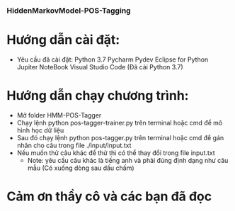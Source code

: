 ### HiddenMarkovModel-POS-Tagging

# Hướng dẫn cài đặt:
- Yêu cầu đã cài đặt:
  Python 3.7
  Pycharm
  Pydev
  Eclipse for Python
  Jupiter NoteBook
  Visual Studio Code (Đã cài Python 3.7)

# Hướng dẫn chạy chương trình:
- Mở folder HMM-POS-Tagger
- Chạy lệnh python pos-tagger-trainer.py trên terminal hoặc cmd để mô hình học dữ liệu
- Sau đó chạy lệnh python pos-tagger.py trên terminal hoặc cmd để gán nhãn cho câu trong file ./input/input.txt
- Nếu muốn thử câu khác để thử thì có thể thay đổi trong file input.txt 
    * Note: yêu cầu câu khác là tiếng anh và phải đúng định dạng như câu mẫu (Có xuống dòng sau dấu chấm)
    
# Cảm ơn thầy cô và các bạn đã đọc 
